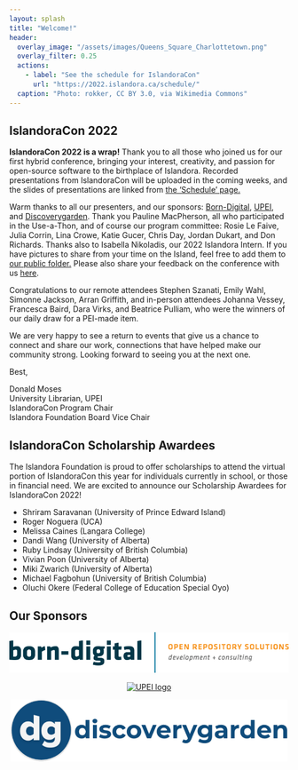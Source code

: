 ```yaml
---
layout: splash
title: "Welcome!"
header:
  overlay_image: "/assets/images/Queens_Square_Charlottetown.png"
  overlay_filter: 0.25
  actions:
    - label: "See the schedule for IslandoraCon"
      url: "https://2022.islandora.ca/schedule/"
  caption: "Photo: rokker, CC BY 3.0, via Wikimedia Commons"
---
```


## IslandoraCon 2022

**IslandoraCon 2022 is a wrap!** Thank you to all those who joined us for our first hybrid conference, bringing your interest, creativity, and passion for open-source software to the birthplace of Islandora. Recorded presentations from IslandoraCon will be uploaded in the coming weeks, and the slides of presentations are linked from [the ‘Schedule’ page.](https://2022.islandora.ca/schedule/)

Warm thanks to all our presenters, and our sponsors: [Born-Digital](https://www.born-digital.com/), [UPEI](https://www.upei.ca/), and [Discoverygarden](https://www.discoverygarden.ca/). Thank you Pauline MacPherson, all who participated in the Use-a-Thon, and of course our program committee: Rosie Le Faive, Julia Corrin, Lina Crowe, Katie Gucer, Chris Day, Jordan Dukart, and Don Richards. Thanks also to Isabella Nikoladis, our 2022 Islandora Intern. If you have pictures to share from your time on the Island, feel free to add them to [our public folder.](https://drive.google.com/drive/folders/1RyprL38xem7jmPyBw991UHHwo7wZLdSl?usp=sharing) Please also share your feedback on the conference with us [here](https://forms.gle/CJdMNkmGYoeixv7L7).

Congratulations to our remote attendees Stephen Szanati, Emily Wahl, Simonne Jackson, Arran Griffith, and in-person attendees Johanna Vessey, Francesca Baird, Dara Virks, and Beatrice Pulliam, who were the winners of our daily draw for a PEI-made item.

We are very happy to see a return to events that give us a chance to connect and share our work, connections that have helped make our community strong. Looking forward to seeing you at the next one.

Best,

Donald Moses <br>
University Librarian, UPEI <br>
IslandoraCon Program Chair <br>
Islandora Foundation Board Vice Chair

## IslandoraCon Scholarship Awardees

The Islandora Foundation is proud to offer scholarships to attend the virtual portion of IslandoraCon this year for individuals currently in school, or those in financial need. We are excited to announce our Scholarship Awardees for IslandoraCon 2022!

* Shriram Saravanan (University of Prince Edward Island)
* Roger Noguera (UCA)
* Melissa Caines (Langara College)
* Dandi Wang (University of Alberta)
* Ruby Lindsay (University of British Columbia)
* Vivian Poon (University of Alberta)
* Miki Zwarich (University of Alberta)
* Michael Fagbohun (University of British Columbia)
* Oluchi Okere (Federal College of Education Special Oyo)

## Our Sponsors

<p align="center"><a href="https://www.born-digital.com/"><img src="assets/images/born-digital-logo.png" alt="Born-Digital logo" /></a></p>

<p align="center"><a href="https://www.upei.ca/"><img src="https://files.upei.ca/misc/upeishield.svg" alt="UPEI logo" width=750 /></a></p>

<p align="center"><a href="https://www.discoverygarden.ca/"><img src="assets/images/discoverygarden-logo.png" alt="Discoverygarden logo" width=500 /></a></p>


